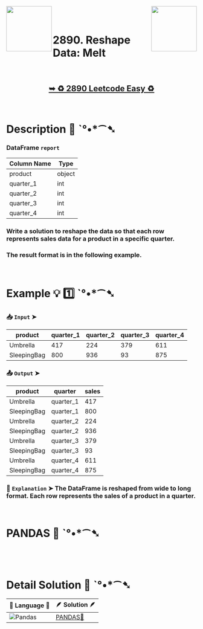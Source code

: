 
[<img align="left" src ="https://github.com/user-attachments/assets/c5e05cce-05ba-4f7d-8cea-67dc1112ab98" width = "120px" />](https://github.com/Prakhar-002/LEETCODE/tree/main/%F0%9F%93%9A%20Study%20%F0%9F%8E%A7%20Plan%20%F0%9F%91%A8%F0%9F%8F%BB%E2%80%8D%F0%9F%92%BB/%F0%9F%A7%AE%20Introduction%20to%20Pandas%20%F0%9F%90%BB%E2%80%8D%E2%9D%84%EF%B8%8F%20Learn%20Basic%20Pandas/%F0%9F%94%AC%20Examine%20Thoroughly%20%F0%9F%A7%AC/05%20Table%20Reshaping/Day%20%E2%9E%BA%2013%20%F0%9F%90%BB%E2%80%8D%E2%9D%84%EF%B8%8F%202889.%20Reshape%20Data%20Pivot)
[<img align="right" src ="https://github.com/user-attachments/assets/6614aa7c-a424-4349-b963-2111d9e9aa0d" width = "120px" />](https://github.com/Prakhar-002/LEETCODE/tree/main/%F0%9F%93%9A%20Study%20%F0%9F%8E%A7%20Plan%20%F0%9F%91%A8%F0%9F%8F%BB%E2%80%8D%F0%9F%92%BB/%F0%9F%A7%AE%20Introduction%20to%20Pandas%20%F0%9F%90%BB%E2%80%8D%E2%9D%84%EF%B8%8F%20Learn%20Basic%20Pandas/%F0%9F%94%AC%20Examine%20Thoroughly%20%F0%9F%A7%AC/06%20Advanced%20Techniques/Day%20%E2%9E%BA%2015%20%F0%9F%90%BB%E2%80%8D%E2%9D%84%EF%B8%8F%202891.%20Method%20Chaining)

</br>
</br>

# 2890. Reshape Data: Melt

</br>

<h2 align="center"> 

<a href="https://leetcode.com/problems/reshape-data-melt/?envType=study-plan-v2&envId=introduction-to-pandas&lang=pythondata"><strong>➥ ♻️ 2890 Leetcode Easy ♻️ </strong></a>
</h2>

</br>

# Description 📜 ˋ°•*⁀➷

### DataFrame `report`

| Column Name | Type   |
|-------------|--------|
| product     | object |
| quarter_1   | int    |
| quarter_2   | int    |
| quarter_3   | int    |
| quarter_4   | int    |

### Write a solution to reshape the data so that each row represents sales data for a product in a specific quarter.

### The result format is in the following example.

</br>

# Example 💡 1️⃣ ˋ°•*⁀➷

  ### 📥 `Input`  ➤ 

| product     | quarter_1 | quarter_2 | quarter_3 | quarter_4 |
| ----------- | --------- | --------- | --------- | --------- |
| Umbrella    | 417       | 224       | 379       | 611       |
| SleepingBag | 800       | 936       | 93        | 875       |

  ### 📤 `Output`  ➤ 

| product     | quarter   | sales |
| ----------- | --------- | ----- |
| Umbrella    | quarter_1 | 417   |
| SleepingBag | quarter_1 | 800   |
| Umbrella    | quarter_2 | 224   |
| SleepingBag | quarter_2 | 936   |
| Umbrella    | quarter_3 | 379   |
| SleepingBag | quarter_3 | 93    |
| Umbrella    | quarter_4 | 611   |
| SleepingBag | quarter_4 | 875   |

  ### 🔦 `Explanation`  ➤ The DataFrame is reshaped from wide to long format. Each row represents the sales of a product in a quarter.

</br>

# PANDAS 🐼 ˋ°•*⁀➷

```python



```

</br>

# Detail Solution 🧮 ˋ°•*⁀➷

| 📒 Language 📒  | 🪶 Solution 🪶 |
| ------------- | ------------- |
| ![Pandas](https://img.shields.io/badge/pandas-%23150458.svg?style=for-the-badge&logo=pandas&logoColor=white) | [PANDAS🐼](https://github.com/Prakhar-002/LEETCODE/blob/main/%F0%9F%93%9A%20Study%20%F0%9F%8E%A7%20Plan%20%F0%9F%91%A8%F0%9F%8F%BB%E2%80%8D%F0%9F%92%BB/%F0%9F%A7%AE%20Introduction%20to%20Pandas%20%F0%9F%90%BB%E2%80%8D%E2%9D%84%EF%B8%8F%20Learn%20Basic%20Pandas/%F0%9F%94%AC%20Examine%20Thoroughly%20%F0%9F%A7%AC/05%20Table%20Reshaping/Day%20%E2%9E%BA%2014%20%F0%9F%90%BB%E2%80%8D%E2%9D%84%EF%B8%8F%202890.%20Reshape%20Data%20Melt/%F0%9F%90%BC%20Pandas%20-%202890.%20Reshape%20Data%20Melt.py) |
